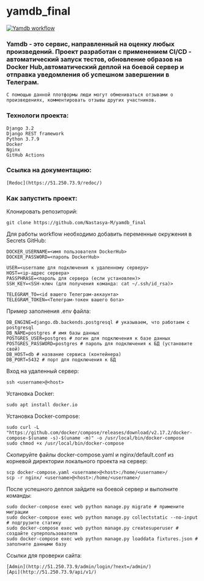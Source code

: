 # yamdb_final

[![Yamdb workflow](https://github.com/Nastasya-M/yamdb_final/actions/workflows/yamdb_workflow.yml/badge.svg)](https://github.com/Nastasya-M/yamdb_final/actions/workflows/yamdb_workflow.yml)

### Yamdb - это сервис, направленный на оценку любых произведений. Проект разработан с применением CI/CD - автоматический запуск тестов, обновление образов на Docker Hub,автоматический деплой на боевой сервер и отправка уведомления об успешном завершении в Телеграм.
```
С помощью данной плотформы люди могут обмениваться отзывами о произведениях, комментировать отзывы других участников.
```

### Технологи проекта:
```
Django 3.2
Django REST framework
Python 3.7.9
Docker
Nginx
GitHub Actions
```

### Ссылка на документацию:
```
[Redoc](https://51.250.73.9/redoc/)
```
### Как запустить проект:
Клонировать репозиторий:
```
git clone https://github.com/Nastasya-M/yamdb_final
```

Для работы workflow необходимо добавить переменные окружения в Secrets GitHub:
```
DOCKER_USERNAME=<имя пользователя DockerHub>
DOCKER_PASSWORD=<пароль DockerHub>

USER=<username для подключения к удаленному серверу>
HOST=<ip-адрес сервера>
PASSPHRASE=<пароль для сервера (если установлен)>
SSH_KEY=<SSH-ключ (для получения команда: cat ~/.ssh/id_rsa)>

TELEGRAM_TO=<id вашего Телеграм-аккаунта>
TELEGRAM_TOKEN=<Телеграм-токен вашего бота>
```
Пример заполнения .env файла:
```
DB_ENGINE=django.db.backends.postgresql # указываем, что работаем с postgresql
DB_NAME=postgres # имя базы данных
POSTGRES_USER=postgres # логин для подключения к базе данных
POSTGRES_PASSWORD=postgres # пароль для подключения к БД (установите свой)
DB_HOST=db # название сервиса (контейнера)
DB_PORT=5432 # порт для подключения к БД
```
Вход на удаленный сервер:
```
ssh <username>@<host>
```

Установка Docker:
```
sudo apt install docker.io
```

Установка Docker-compose:
```
sudo curl -L "https://github.com/docker/compose/releases/download/v2.17.2/docker-compose-$(uname -s)-$(uname -m)" -o /usr/local/bin/docker-compose
sudo chmod +x /usr/local/bin/docker-compose
```

Скопируйте файлы docker-compose.yaml и nginx/default.conf из корневой директории локального проекта на сервер:
```
scp docker-compose.yaml <username>@<host>:/home/<username>/
scp -r nginx/ <username>@<host>:/home/<username>/
```
После успешного деплоя зайдите на боевой сервер и выполните команды:
```
sudo docker-compose exec web python manage.py migrate # примените миграции
sudo docker-compose exec web python manage.py collectstatic --no-input # подгрузите статику
sudo docker-compose exec web python manage.py createsuperuser # создайте суперпользователя
sudo docker-compose exec web python manage.py loaddata fixtures.json # заполните данными базу
```
Ссылки для проверки сайта:
```
[Admin](http://51.250.73.9/admin/login/?next=/admin/)
[Api](http://51.250.73.9/api/v1/)
```